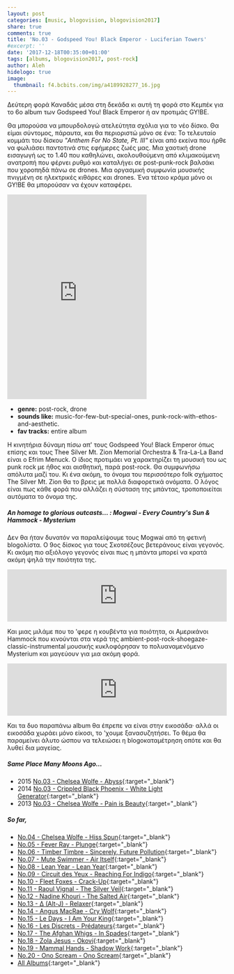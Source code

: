 ```yaml
---
layout: post
categories: [music, blogovision, blogovision2017]
share: true
comments: true
title: 'No.03 - Godspeed You! Black Emperor - Luciferian Towers'
#excerpt: ''
date: '2017-12-18T00:35:00+01:00'
tags: [albums, blogovision2017, post-rock]
author: Aleh
hidelogo: true
image:
  thumbnail: f4.bcbits.com/img/a4189928277_16.jpg
---
```

Δεύτερη φορά Καναδάς μέσα στη δεκάδα κι αυτή τη φορά στο Κεμπέκ για το 6ο album των Godspeed You! Black Emperor ή αν προτιμάς GY!BE. 

Θα μπορούσα να μπουρδολογώ ατελεύτητα σχόλια για το νέο δίσκο. Θα είμαι σύντομος, πάραυτα, και θα περιοριστώ μόνο σε ένα: Το τελευταίο κομμάτι του δίσκου *"Anthem For No State, Pt. III"* είναι από εκείνα που ήρθε να φωλιάσει παντοτινά στις εφήμερες ζωές μας. Μια χαοτική drone εισαγωγή ως το 1.40 που καθηλώνει, ακολουθούμενη από κλιμακούμενη ανατροπή που φέρνει ρυθμό και καταλήγει σε post-punk-rock βαλσάκι που χοροπηδά πάνω σε drones. Μια οργασμική συμφωνία μουσικής πνιγμένη σε ηλεκτρικές κιθάρες και drones. Ένα τέτοιο κράμα μόνο οι GY!BE θα μπορούσαν να έχουν καταφέρει.

<iframe class="invisible center" style="border: 0; width: 320px; height: 470px;" src="https://bandcamp.com/EmbeddedPlayer/album=233434656/size=large/bgcol=ffffff/linkcol=0687f5/tracklist=false/track=634940311/transparent=true/" seamless><a href="http://godspeedyoublackemperor.bandcamp.com/album/luciferian-towers">&quot;Luciferian Towers&quot; by Godspeed You! Black Emperor</a></iframe>

* **genre:** post-rock, drone
* **sounds like:** music-for-few-but-special-ones, punk-rock-with-ethos-and-aesthetic.
* **fav tracks:** entire album

H κινητήρια δύναμη πίσω απ' τους Godspeed You! Black Emperor όπως επίσης και τους Thee Silver Mt. Zion Memorial Orchestra & Tra-La-La Band είναι ο Efrim Menuck. Ο ίδιος προτιμάει να χαρακτηρίζει τη μουσική του ως punk rock με ήθος και αισθητική, παρά post-rock. Θα συμφωνήσω απόλυτα μαζί του. Κι ένα ακόμη, το όνομα του περισσότερο folk σχήματος The Silver Mt. Zion θα το βρεις με πολλά διαφορετικά ονόματα. Ο λόγος είναι πως κάθε φορά που αλλάζει η σύσταση της μπάντας, τροποποιείται αυτόματα το όνομα της.

<div class="text-divider"></div>

##### <i class="fa fa-hand-o-right"></i> An homage to glorious outcasts... : Mogwai - Every Country's Sun & Hammock - Mysterium
Δεν θα ήταν δυνατόν να παραλείψουμε τους Mogwai από τη φετινή blogoλίστα. Ο 9ος δίσκος για τους Σκοτσέζους βετεράνους είναι γεγονός. Κι ακόμη πιο αξιόλογο γεγονός είναι πως η μπάντα μπορεί να κρατά ακόμη ψηλά την ποιότητα της.

<iframe style="border: 0; width: 100%; height: 120px;" src="https://bandcamp.com/EmbeddedPlayer/album=3548762563/size=large/bgcol=ffffff/linkcol=0687f5/tracklist=false/artwork=small/track=3539490566/transparent=true/" seamless><a href="http://temporaryresidence.bandcamp.com/album/every-countrys-sun">Every Country&#39;s Sun by Mogwai</a></iframe>

Και μιας μιλάμε που το 'φερε η κουβέντα για ποιότητα, οι Αμερικάνοι Hammock που κινούνται στα νερά της ambient-post-rock-shoegaze-classic-instrumental μουσικής κυκλοφόρησαν το πολυαναμενόμενο Mysterium και μαγεύουν για μια ακόμη φορά.

<iframe style="border: 0; width: 100%; height: 120px;" src="http://bandcamp.com/EmbeddedPlayer/album=3053041602/size=large/bgcol=ffffff/linkcol=0687f5/tracklist=false/artwork=small/track=3494547015/transparent=true/" seamless><a href="http://shop.hammockmusic.com/album/mysterium">Mysterium by Hammock</a></iframe>

Και τα δυο παραπάνω album θα έπρεπε να είναι στην εικοσάδα· αλλά οι εικοσάδα χωράει μόνο είκοσι, το 'χουμε ξανασυζητήσει. Το θέμα θα παραμείνει άλυτο ώσπου να τελειώσει η blogoκαταμέτρηση οπότε και θα λυθεί δια μαγείας.

##### <i class="fa fa-hand-o-right"></i> Same Place Many Moons Ago...

* 2015 [No.03 - Chelsea Wolfe - Abyss](/music/blogovision/blogovision2015/blogovision2015-no03/){:target="_blank"}
* 2014 [No.03 - Crippled Black Phoenix - White Light Generator](/music/blogovision/blogovision2014/blogovision2014-no03/){:target="_blank"}
* 2013 [No.03 - Chelsea Wolfe - Pain is Beauty](/music/blogovision/blogovision2013/blogovision2013-no03/){:target="_blank"}

##### <i class="fa fa-hand-o-right"></i> So far,

* [No.04 - Chelsea Wolfe - Hiss Spun](/music/blogovision/blogovision2017/no04/){:target="_blank"}
* [No.05 - Fever Ray - Plunge](/music/blogovision/blogovision2017/no05/){:target="_blank"}
* [No.06 - Timber Timbre - Sincerely, Future Pollution](/music/blogovision/blogovision2017/no06/){:target="_blank"}
* [No.07 - Mute Swimmer - Air Itself](/music/blogovision/blogovision2017/no07/){:target="_blank"}
* [No.08 - Lean Year - Lean Year](/music/blogovision/blogovision2017/no08/){:target="_blank"}
* [No.09 - Circuit des Yeux - Reaching For Indigo](/music/blogovision/blogovision2017/no09/){:target="_blank"}
* [No.10 - Fleet Foxes - Crack-Up](/music/blogovision/blogovision2017/no10/){:target="_blank"}
* [No.11 - Raoul Vignal - The Silver Veil](/music/blogovision/blogovision2017/no11/){:target="_blank"}
* [No.12 - Nadine Khouri - The Salted Air](/music/blogovision/blogovision2017/no12/){:target="_blank"}
* [No.13 - ∆ (Alt-J) - Relaxer](/music/blogovision/blogovision2017/no13/){:target="_blank"}
* [No.14 - Angus MacRae - Cry Wolf](/music/blogovision/blogovision2017/no14/){:target="_blank"}
* [No.15 - Le Days - I Am Your King](/music/blogovision/blogovision2017/no15/){:target="_blank"}
* [No.16 - Les Discrets - Prédateurs](/music/blogovision/blogovision2017/no16/){:target="_blank"}
* [No.17 - The Afghan Whigs - In Spades](/music/blogovision/blogovision2017/no17/){:target="_blank"}
* [No.18 - Zola Jesus - Okovi](/music/blogovision/blogovision2017/no18/){:target="_blank"}
* [No.19 - Mammal Hands - Shadow Work](/music/blogovision/blogovision2017/no19/){:target="_blank"}
* [No.20 - Ono Scream - Ono Scream](/music/blogovision/blogovision2017/no20/){:target="_blank"}
* [All Albums](/music/new-albums-2017/){:target="_blank"}
